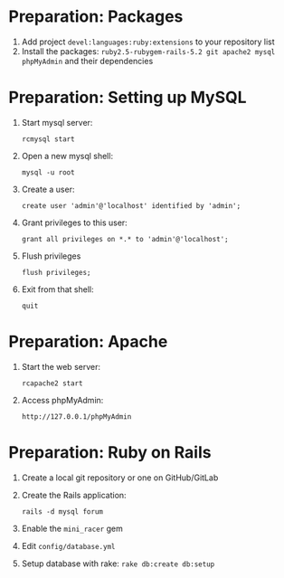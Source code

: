 <!-- .slide: data-state="normal" id="preparation-packages" data-timing="0" -->
# Preparation: Packages

1. Add project `devel:languages:ruby:extensions` to your repository list
2. Install the packages: `ruby2.5-rubygem-rails-5.2 git apache2 mysql phpMyAdmin` and their dependencies


<!-- .slide: data-state="normal" id="preparation-setting-up-mysql" data-timing="0" -->
# Preparation: Setting up MySQL

1. Start mysql server:

   `rcmysql start`
2. Open a new mysql shell:

   `mysql -u root`
3. Create a user:

   `create user 'admin'@'localhost' identified by 'admin';`
4. Grant privileges to this user:

   `grant all privileges on *.* to 'admin'@'localhost';`
5. Flush privileges

   `flush privileges;`
6. Exit from that shell:

   `quit`


<!-- .slide: data-state="normal" id="preparation-apache" data-timing="0" -->
# Preparation: Apache

1. Start the web server:

   `rcapache2 start`
2. Access phpMyAdmin:

   `http://127.0.0.1/phpMyAdmin`


<!-- .slide: data-state="normal" id="preparation-rails" data-timing="0" -->
# Preparation: Ruby on Rails

1. Create a local git repository or one on GitHub/GitLab
2. Create the Rails application:

   `rails -d mysql forum`
3. Enable the `mini_racer` gem
4. Edit `config/database.yml`
5. Setup database with rake: `rake db:create db:setup`
